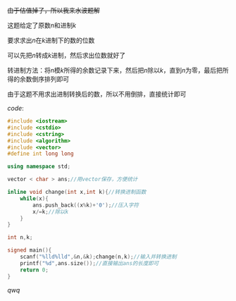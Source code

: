 ~~由于估值掉了，所以我来水波题解~~

这题给定了原数$n$和进制$k$

要求求出$n$在$k$进制下的数的位数

可以先把$n$转成$k$进制，然后求出位数就好了

转进制方法：将$n$模$k$所得的余数记录下来，然后把$n$除以$k$，直到$n$为零，最后把所得的余数倒序排列即可

由于这题不用求出进制转换后的数，所以不用倒排，直接统计即可

$code:$

```cpp
#include <iostream>
#include <cstdio>
#include <cstring>
#include <algorithm>
#include <vector>
#define int long long

using namespace std;

vector < char > ans;//用vector保存，方便统计

inline void change(int x,int k){//转换进制函数
	while(x){
		ans.push_back((x%k)+'0');//压入字符
		x/=k;//除以k
	}
}

int n,k;

signed main(){
	scanf("%lld%lld",&n,&k);change(n,k);//输入并转换进制
	printf("%d",ans.size());//直接输出ans的长度即可
	return 0;
}
```

$qwq$